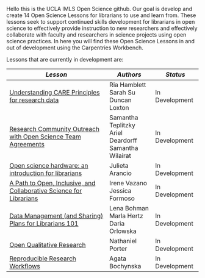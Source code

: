 Hello this is the UCLA IMLS Open Science github. Our goal is develop and create 14 Open Science Lessons for librarians to use and learn from. 
These lessons seek to support continued skills development for librarians in open science to effectively provide instruction to new researchers 
and effectively collaborate with faculty and researchers in science projects using open science practices. In here you will find these Open Science Lessons in and out of development using the Carpentries Workbench.

Lessons that are currently in development are:

| ***Lesson*** | ***Authors*** | ***Status*** |
| ---------- | ----------- | ---------- |
| [Understanding CARE Principles for research data](https://github.com/ucla-imls-open-sci/care-for-aca) | Ria Hamblett <br/> Sarah Su <br/> Duncan Loxton | In Development |
| [Research Community Outreach with Open Science Team Agreements](https://github.com/ucla-imls-open-sci/TeamAgreements) | Samantha Teplitzky <br/> Ariel Deardorff <br/> Samantha Wilairat | In Development |
| [Open science hardware: an introduction for librarians](https://github.com/ucla-imls-open-sci) | Julieta Arancio | In Development |
| [A Path to Open, Inclusive, and Collaborative Science for Librarians](https://github.com/ucla-imls-open-sci/collaborative-science-for-librarians) | Irene Vazano <br/> Jessica Formoso | In Development |
| [Data Management (and Sharing) Plans for Librarians 101](https://github.com/ucla-imls-open-sci/dmp101) | Lena Bohman <br/> Marla Hertz <br/> Daria Orlowska | In Development |
| [Open Qualitative Research](https://github.com/ucla-imls-open-sci/open-qualitative-research) | Nathaniel Porter | In Development |
| [Reproducible Research Workflows](https://github.com/ucla-imls-open-sci/reproducible-workflows) | Agata Bochynska | In Development |



